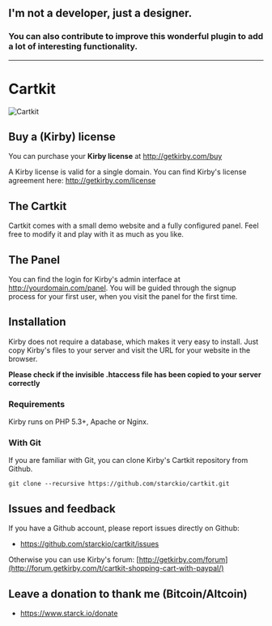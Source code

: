 ## I'm not a developer, just a designer.
### You can also contribute to improve this wonderful plugin to add a lot of interesting functionality.

****

# Cartkit

![Cartkit](cartkit.png)

## Buy a (Kirby) license

You can purchase your **Kirby license** at
<http://getkirby.com/buy>

A Kirby license is valid for a single domain. You can find
Kirby's license agreement here: <http://getkirby.com/license>

## The Cartkit

Cartkit comes with a small demo website and a fully
configured panel. Feel free to modify it and play with it as
much as you like.

## The Panel

You can find the login for Kirby's admin interface at
http://yourdomain.com/panel. You will be guided through the signup
process for your first user, when you visit the panel
for the first time.

## Installation

Kirby does not require a database, which makes it very easy to
install. Just copy Kirby's files to your server and visit the
URL for your website in the browser.

**Please check if the invisible .htaccess file has been
copied to your server correctly**

### Requirements

Kirby runs on PHP 5.3+, Apache or Nginx.

### With Git

If you are familiar with Git, you can clone Kirby's
Cartkit repository from Github.

    git clone --recursive https://github.com/starckio/cartkit.git

## Issues and feedback

If you have a Github account, please report issues
directly on Github:

- <https://github.com/starckio/cartkit/issues>

Otherwise you can use Kirby's forum: [http://getkirby.com/forum](http://forum.getkirby.com/t/cartkit-shopping-cart-with-paypal/)

## Leave a donation to thank me (Bitcoin/Altcoin)
- <https://www.starck.io/donate>
